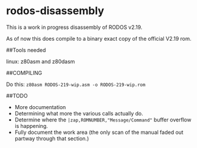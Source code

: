 # rodos-disassembly
This is a work in progress disassembly of RODOS v2.19.

As of now this does compile to a binary exact copy of the official V2.19 rom.

##Tools needed

linux: z80asm and z80dasm

##COMPILING

Do this:
`z80asm RODOS-219-wip.asm -o RODOS-219-wip.rom`

##TODO
* More documentation
* Determining what more the various calls actually do.
* Determine where the `|zap,ROMNUMBER,"Message/Command"` buffer overflow is happening.
* Fully document the work area (the only scan of the manual faded out partway through that section.)
